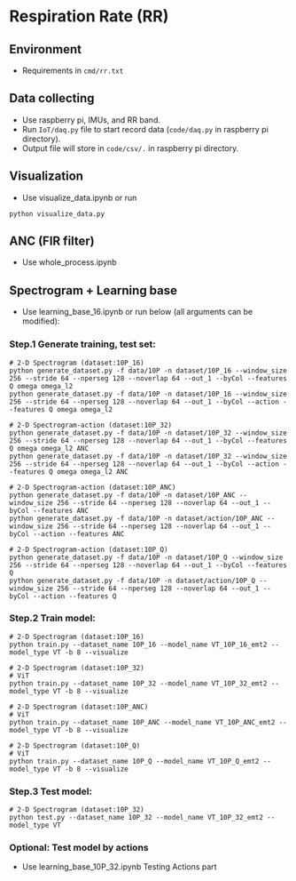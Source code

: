 # Respiration Rate (RR)

## Environment
- Requirements in `cmd/rr.txt`

## Data collecting
- Use raspberry pi, IMUs, and RR band.
- Run `IoT/daq.py` file to start record data (`code/daq.py` in raspberry pi directory).
- Output file will store in `code/csv/.` in raspberry pi directory.

## Visualization
- Use visualize_data.ipynb or run
```
python visualize_data.py
```

## ANC (FIR filter)
- Use whole_process.ipynb

## Spectrogram + Learning base
- Use learning_base_16.ipynb or run below (all arguments can be modified):

### Step.1 Generate training, test set:
```
# 2-D Spectrogram (dataset:10P_16)
python generate_dataset.py -f data/10P -n dataset/10P_16 --window_size 256 --stride 64 --nperseg 128 --noverlap 64 --out_1 --byCol --features Q omega omega_l2
python generate_dataset.py -f data/10P -n dataset/10P_16 --window_size 256 --stride 64 --nperseg 128 --noverlap 64 --out_1 --byCol --action --features Q omega omega_l2
```
```
# 2-D Spectrogram-action (dataset:10P_32)
python generate_dataset.py -f data/10P -n dataset/10P_32 --window_size 256 --stride 64 --nperseg 128 --noverlap 64 --out_1 --byCol --features Q omega omega_l2 ANC
python generate_dataset.py -f data/10P -n dataset/10P_32 --window_size 256 --stride 64 --nperseg 128 --noverlap 64 --out_1 --byCol --action --features Q omega omega_l2 ANC
```
```
# 2-D Spectrogram-action (dataset:10P_ANC)
python generate_dataset.py -f data/10P -n dataset/10P_ANC --window_size 256 --stride 64 --nperseg 128 --noverlap 64 --out_1 --byCol --features ANC
python generate_dataset.py -f data/10P -n dataset/action/10P_ANC --window_size 256 --stride 64 --nperseg 128 --noverlap 64 --out_1 --byCol --action --features ANC
```
```
# 2-D Spectrogram-action (dataset:10P_Q)
python generate_dataset.py -f data/10P -n dataset/10P_Q --window_size 256 --stride 64 --nperseg 128 --noverlap 64 --out_1 --byCol --features Q
python generate_dataset.py -f data/10P -n dataset/action/10P_Q --window_size 256 --stride 64 --nperseg 128 --noverlap 64 --out_1 --byCol --action --features Q
```

### Step.2 Train model:
```
# 2-D Spectrogram (dataset:10P_16)
python train.py --dataset_name 10P_16 --model_name VT_10P_16_emt2 --model_type VT -b 8 --visualize
```
```
# 2-D Spectrogram (dataset:10P_32)
# ViT
python train.py --dataset_name 10P_32 --model_name VT_10P_32_emt2 --model_type VT -b 8 --visualize
```
```
# 2-D Spectrogram (dataset:10P_ANC)
# ViT
python train.py --dataset_name 10P_ANC --model_name VT_10P_ANC_emt2 --model_type VT -b 8 --visualize
```
```
# 2-D Spectrogram (dataset:10P_Q)
# ViT
python train.py --dataset_name 10P_Q --model_name VT_10P_Q_emt2 --model_type VT -b 8 --visualize
```

### Step.3 Test model:
```
# 2-D Spectrogram (dataset:10P_32)
python test.py --dataset_name 10P_32 --model_name VT_10P_32_emt2 --model_type VT
```

### Optional: Test model by actions
- Use learning_base_10P_32.ipynb Testing Actions part